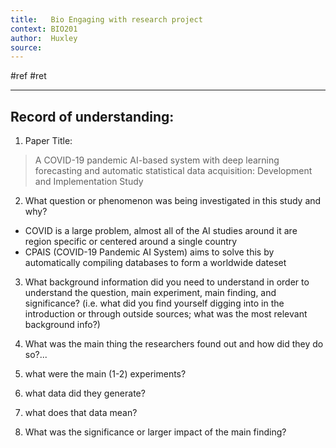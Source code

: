 ```yaml
---
title:   Bio Engaging with research project
context: BIO201
author:  Huxley
source: 
---
```


#ref #ret 

---
## Record of understanding:

1.  Paper Title:  
> A COVID-19 pandemic AI-based system with deep learning forecasting and automatic statistical data acquisition: Development and Implementation Study
    

2.  What question or phenomenon was being investigated in this study and why?
- COVID is a large problem, almost all of the AI studies around it are region specific or centered around a single country
- CPAIS (COVID-19 Pandemic AI System) aims to solve this by automatically compiling databases to form a worldwide dateset

  

3.  What background information did you need to understand in order to understand the question, main experiment, main finding, and significance? (i.e. what did you find yourself digging into in the introduction or through outside sources; what was the most relevant background info?)
    

  

4.  What was the main thing the researchers found out and how did they do so?...
    

1.  what were the main (1-2) experiments?
    
2.  what data did they generate?
    
3.  what does that data mean?
    

  

5.  What was the significance or larger impact of the main finding?
